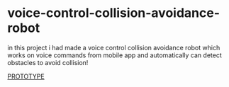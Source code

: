 # voice-control-collision-avoidance-robot
in this project i had made a voice control collision avoidance robot which works on voice commands from mobile app and automatically can detect obstacles to avoid collision!


[PROTOTYPE](https://user-images.githubusercontent.com/86315266/132643281-8b63f48f-b089-4118-b80e-cba1e88c6ff5.jpeg)

